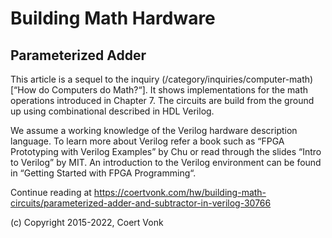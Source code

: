 # Building Math Hardware
## Parameterized Adder

This article is a sequel to the inquiry (/category/inquiries/computer-math)[“How do Computers do Math?“].  It shows implementations for the math operations introduced in Chapter 7.  The circuits are build from the ground up using combinational described in HDL Verilog.

We assume a working knowledge of the Verilog hardware description language.  To learn more about Verilog refer a book such as “FPGA Prototyping with Verilog Examples” by Chu or read through the slides “Intro to Verilog” by MIT.  An introduction to the Verilog environment can be found in “Getting Started with FPGA Programming“.

Continue reading at https://coertvonk.com/hw/building-math-circuits/parameterized-adder-and-subtractor-in-verilog-30766

(c) Copyright 2015-2022, Coert Vonk
